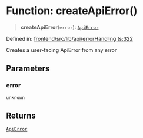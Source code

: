 # Function: createApiError()

> **createApiError**(`error`): [`ApiError`](../classes/ApiError.md)

Defined in: [frontend/src/lib/api/errorHandling.ts:322](https://github.com/lsendel/sass/blob/ca8b2b87627589617e0de57047e1f50d53e78078/frontend/src/lib/api/errorHandling.ts#L322)

Creates a user-facing ApiError from any error

## Parameters

### error

`unknown`

## Returns

[`ApiError`](../classes/ApiError.md)
